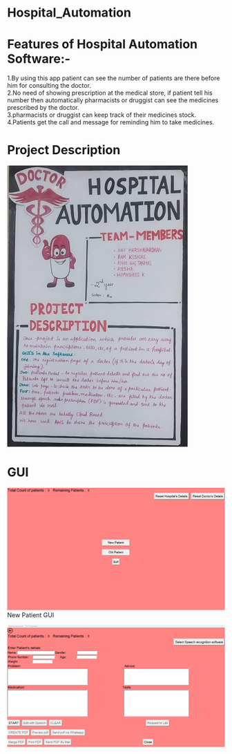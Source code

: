 # Hospital_Automation
# Features of Hospital Automation Software:-
1.By using this app patient can see the number of patients are there before him for consulting the doctor.<br/>
2.No need of showing prescription at the medical store, if patient tell his number then automatically pharmacists or druggist can see the medicines prescribed by the doctor.<br/>
3.pharmacists or druggist can keep track of their medicines stock.<br/>
4.Patients get the call and message for reminding him to take medicines.<br/>

# Project Description
![](Images/Description.jpg)
# GUI
![](Images/Main.png)
New Patient GUI

![](Images/New_Patient.png)
